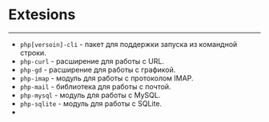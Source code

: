 # Extesions
***
- `php[versoin]-cli` - пакет для поддержки запуска из командной строки.
- `php-curl` - расширение для работы с URL.
- `php-gd` - расширение для работы с графикой.
- `php-imap` - модуль для работы с протоколом IMAP.
- `php-mail` - библиотека для работы с почтой.
- `php-mysql` - модуль для работы с MySQL.
- `php-sqlite` - модуль для работы с SQLite.
- 
